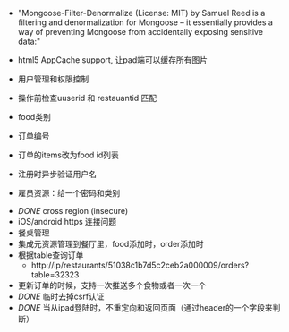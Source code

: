 + "Mongoose-Filter-Denormalize (License: MIT) by Samuel Reed is a filtering and
    denormalization for Mongoose – it essentially provides a way of preventing
    Mongoose from accidentally exposing sensitive data:"

+ html5 AppCache support, 让pad端可以缓存所有图片
+ 用户管理和权限控制
+ 操作前检查uuserid 和 restauantid 匹配
+ food类别
+ 订单编号
+ 订单的items改为food id列表
+ 注册时异步验证用户名
+ 雇员资源：给一个密码和类别
* *DONE* cross region (insecure)
* iOS/android https 连接问题
* 餐桌管理
* 集成元资源管理到餐厅里，food添加时，order添加时
* 根据table查询订单
  - http://ip/restaurants/51038c1b7d5c2ceb2a000009/orders?table=32323
* 更新订单的时候，支持一次推送多个食物或者一次一个
* *DONE* 临时去掉csrf认证
* *DONE* 当从ipad登陆时，不重定向和返回页面（通过header的一个字段来判断）
